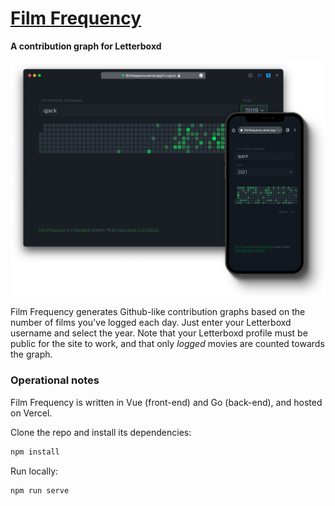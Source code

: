 # [Film Frequency](https://filmfrequency.com)
**A contribution graph for Letterboxd**

![Screenshot of the Film Frequency website](screenshot.png)

Film Frequency generates Github-like contribution graphs based on the number of films you've logged each day. 
Just enter your Letterboxd username and select the year. Note that your Letterboxd profile must be public for
the site to work, and that only _logged_ movies are counted towards the graph.

### Operational notes

Film Frequency is written in Vue (front-end) and Go (back-end), and hosted on Vercel.

Clone the repo and install its dependencies:

```bash
npm install
```

Run locally:
```bash
npm run serve
```
